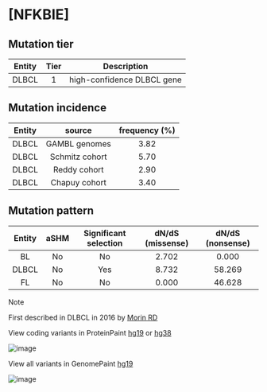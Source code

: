 # [NFKBIE]

## Mutation tier

|Entity|Tier|Description               |
|:------:|:----:|--------------------------|
|DLBCL |1   |high-confidence DLBCL gene|
## Mutation incidence

|Entity|source        |frequency (%)|
|:------:|:--------------:|:-------------:|
|DLBCL |GAMBL genomes |3.82         |
|DLBCL |Schmitz cohort|5.70         |
|DLBCL |Reddy cohort  |2.90         |
|DLBCL |Chapuy cohort |3.40         |

## Mutation pattern

|Entity|aSHM|Significant selection|dN/dS (missense)|dN/dS (nonsense)|
|:------:|:----:|:---------------------:|:----------------:|:----------------:|
|BL    |No  |No                   |2.702           | 0.000          |
|DLBCL |No  |Yes                  |8.732           |58.269          |
|FL    |No  |No                   |0.000           |46.628          |


> [!NOTE]
> First described in DLBCL in 2016 by [Morin RD](https://pubmed.ncbi.nlm.nih.gov/26647218)

View coding variants in ProteinPaint [hg19](https://www.bcgsc.ca/downloads/morinlab/GAMBL/test/genes/NFKBIE_protein.html)  or [hg38](https://www.bcgsc.ca/downloads/morinlab/GAMBL/test/genes/NFKBIE_protein_hg38.html)

![image](../../images/proteinpaint/NFKBIE_NM_004556.svg)

View all variants in GenomePaint [hg19](https://www.bcgsc.ca/downloads/morinlab/GAMBL/test/genes/NFKBIE.html)

![image](../../images/proteinpaint/NFKBIE.svg)
